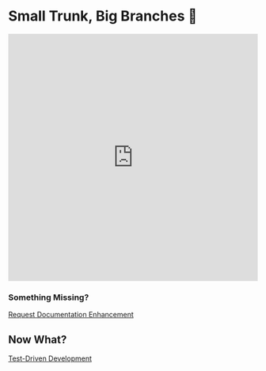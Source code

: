 # Small Trunk, Big Branches 🌲

<div class="video-container">
<iframe width="100%" height="500" src="https://www.youtube.com/embed/H20UavKSsC8?si=LBtMMoDQTPpBfnBn" title="YouTube video player" frameborder="0" allow="accelerometer; autoplay; clipboard-write; encrypted-media; gyroscope; picture-in-picture; web-share" referrerpolicy="strict-origin-when-cross-origin" allowfullscreen></iframe>
</div>

### Something Missing?

<div class="grid-buttons">
    <a class="btn" href="https://forms.gle/2ZMtwUxg1egV8sHT8">Request Documentation Enhancement</a>
</div>

## Now What?

<div class="grid-buttons">
    <a class="btn" href="{{ '/ideology/tdd/' | url }}">Test-Driven Development</a>
</div>

